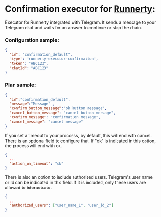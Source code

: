 # Confirmation executor for [Runnerty]:

Executor for Runnerty integrated with Telegram. It sends a message to your Telegram chat and waits for an answer to continue or stop the chain. 

### Configuration sample:
```json
{
  "id": "confirmation_default",
  "type": "runnerty-executor-confirmation",
  "token": "ABC123",
  "chatId": "ABC123"
}
```

### Plan sample:
```json
{
  "id":"confirmation_default",
  "message":"Message" ,
  "confirm_button_message":"ok button message",
  "cancel_button_message": "cancel button message",
  "confirm_message": "confirmation message",
  "cancel_message": "cancel message"
}
```

If you set a timeout to your proccess, by default, this will end with cancel. There is an optional field to configure that. If "ok" is indicated in this option, the process will end with ok.

```json
{
  ...
  "action_on_timeout": "ok"
}
```

There is also an option to include authorized users. Telegram's user name or Id can be indicated in this field. If it is included, only these users are allowed to interactuate.

```json
{
  ...
  "authorized_users": ["user_name_1", "user_id_2"]
}
```

[Runnerty]: http://www.runnerty.io